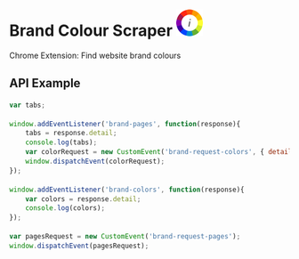 # Brand Colour Scraper ![Logo](app//icons/icon_48.png) 
Chrome Extension: Find website brand colours

## API Example

``` js
var tabs;

window.addEventListener('brand-pages', function(response){
    tabs = response.detail;
    console.log(tabs);
    var colorRequest = new CustomEvent('brand-request-colors', { detail: { tabId: tabs[0].id }});
    window.dispatchEvent(colorRequest);
});

window.addEventListener('brand-colors', function(response){
    var colors = response.detail;
    console.log(colors);
});

var pagesRequest = new CustomEvent('brand-request-pages');
window.dispatchEvent(pagesRequest);
```